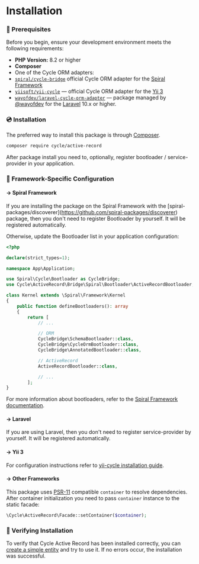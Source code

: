 # Installation

### 🚩 Prerequisites

Before you begin, ensure your development environment meets the following requirements:

* **PHP Version:** 8.2 or higher
* **Composer**
* One of the Cycle ORM adapters:
* [`spiral/cycle-bridge`](https://github.com/spiral/cycle-bridge) official Cycle ORM adapter for the [Spiral Framework](https://github.com/spiral/framework)
* [`yiisoft/yii-cycle`](https://github.com/yiisoft/yii-cycle) — official Cycle ORM adapter for the [Yii 3](https://www.yiiframework.com)
* [`wayofdev/laravel-cycle-orm-adapter`](https://github.com/wayofdev/laravel-cycle-orm-adapter) — package managed by [@wayofdev](https://github.com/wayofdev) for the [Laravel](https://laravel.com) 10.x or higher.



### 💿 Installation

The preferred way to install this package is through [Composer](https://getcomposer.org/).

```bash
composer require cycle/active-record
```

After package install you need to, optionally, register bootloader / service-provider in your application.



### 🔧 Framework-Specific Configuration

#### → Spiral Framework

If you are installing the package on the Spiral Framework with the \[spiral-packages/discoverer]\(https://github.com/spiral-packages/discoverer) package, then you don't need to register Bootloader by yourself. It will be registered automatically.

Otherwise, update the Bootloader list in your application configuration:

```php
<?php

declare(strict_types=1);

namespace App\Application;

use Spiral\Cycle\Bootloader as CycleBridge;
use Cycle\ActiveRecord\Bridge\Spiral\Bootloader\ActiveRecordBootloader;

class Kernel extends \Spiral\Framework\Kernel
{
    public function defineBootloaders(): array
    {
        return [
            // ...

            // ORM
            CycleBridge\SchemaBootloader::class,
            CycleBridge\CycleOrmBootloader::class,
            CycleBridge\AnnotatedBootloader::class,

            // ActiveRecord
            ActiveRecordBootloader::class,

            // ...
        ];
}
```

For more information about bootloaders, refer to the [Spiral Framework documentation](https://spiral.dev/docs/framework-bootloaders/current).

#### → Laravel

If you are using Laravel, then you don't need to register service-provider by yourself. It will be registered automatically.

#### → Yii 3

For configuration instructions refer to [yii-cycle installation guide](https://github.com/yiisoft/yii-cycle/blob/master/docs/guide/en/installation.md).

#### → Other Frameworks

This package uses [PSR-11](https://www.php-fig.org/psr/psr-11/) compatible `container` to resolve dependencies. After container initialization you need to pass `container` instance to the static facade:

```php
\Cycle\ActiveRecord\Facade::setContainer($container);
```



### 🧐 Verifying Installation

To verify that Cycle Active Record has been installed correctly, you can [create a simple entity](../active-entities/defining-entities.md) and try to use it. If no errors occur, the installation was successful.

